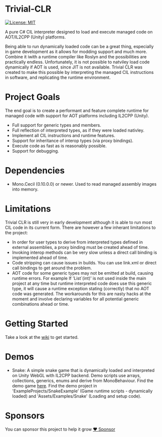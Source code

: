 # Trivial-CLR
[![License: MIT](https://img.shields.io/badge/License-MIT-green.svg)](https://opensource.org/licenses/MIT)

A pure C# CIL interpreter designed to load and execute managed code on AOT/IL2CPP (Unity) platforms.

Being able to run dynamically loaded code can be a great thing, especially in game development as it allows for modding support and much more. Combine it iwith a runtime compiler like Roslyn and the possibilities are practically endless. Unfortunately, it is not possible to natviley load code dynamically if AOT is used, since JIT is not available. Trivial CLR was created to make this possible by interpreting the managed CIL instructions in software, and replicating the runtime environment.

# Project Goals
The end goal is to create a performant and feature complete runtime for managed code with support for AOT platforms including IL2CPP (Unity).
- Full support for generic types and members.
- Full reflection of interpreted types, as if they were loaded nativley.
- Implement all CIL instructions and runtime features.
- Support for inheritance of interop types (via proxy bindings).
- Execute code as fast as is reasonably possible.
- Support for debugging.

# Dependencies
- Mono.Cecil (0.10.0.0) or newer. Used to read managed assembly images into memory.

# Limitations
Trivial CLR is still very in early development although it is able to run most CIL code in its current form. There are however a few inherant limitations to the project:
- In order for user types to derive from interpreted types defined in external assemblies, a proxy binding must be created ahead of time.
- Invoking interop methods can be very slow unless a direct call binding is implemented ahead of time.
- Code stripping can cause issues in builds. You can use link.xml or direct call bindings to get around the problem. 
- AOT code for some generic types may not be emitted at build, causing runtime errors. For example If 'List`(int)' is not used inside the main project at any time but runtime interpreted code does use this generic type, it will cause a runtime exception stating (correctly) that no AOT code was generated. The workarounds for this are nasty hacks at the moment and involve declaring variables for all potential generic combinations ahead or time.

# Getting Started
Take a look at the [wiki](https://github.com/scottyboy805/Trivial-CLR/wiki) to get started.

# Demos
- Snake: A simple snake game that is dynamically loaded and interpreted on Unity WebGL with IL2CPP backend. Demo scripts use arrays, collections, generics, enums and derive from MonoBehaviour. Find the demo game [here](https://trivialinteractive.co.uk/products/demo/trivialclr/snake). Find the demo project in 'ExampleProjects/SnakeExample' (Game runtime scripts - dynamically loaded) and 'Assets/Examples/Snake' (Loading and setup code).

# Sponsors
You can sponsor this project to help it grow
[:heart: Sponsor](https://github.com/sponsors/scottyboy805)
